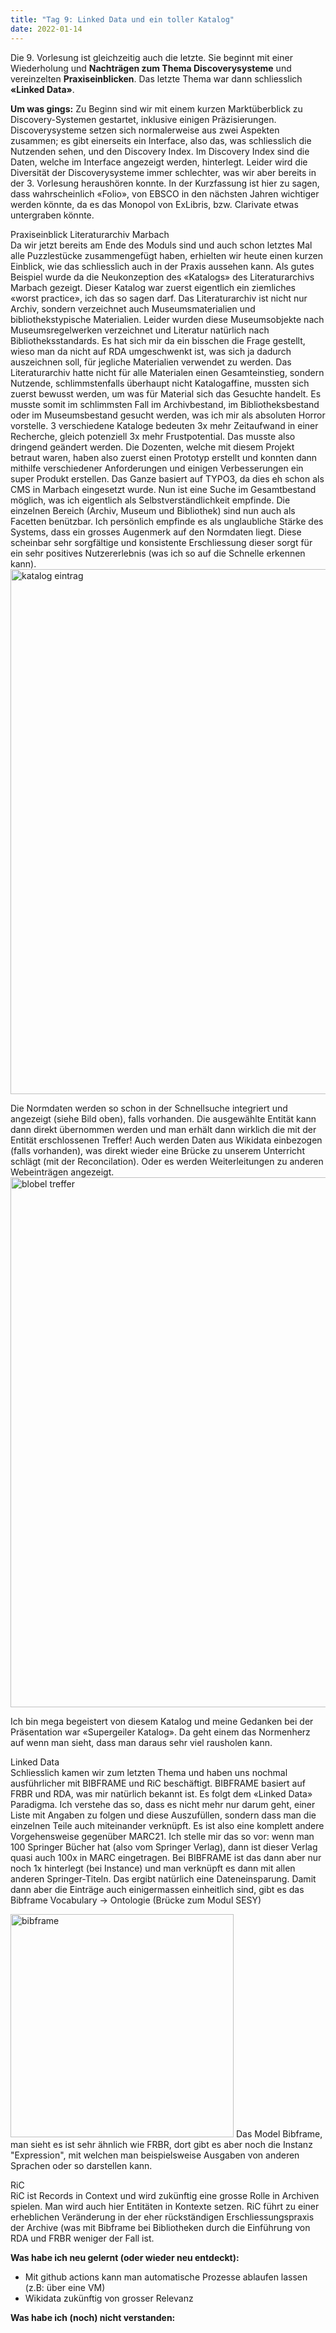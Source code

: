 ```yaml
---
title: "Tag 9: Linked Data und ein toller Katalog"
date: 2022-01-14
---
```


Die 9. Vorlesung ist gleichzeitig auch die letzte. Sie beginnt mit einer Wiederholung und **Nachträgen zum Thema Discoverysysteme** und vereinzelten **Praxiseinblicken**. Das letzte Thema war dann schliesslich **«Linked Data»**.

**Um was gings:**
Zu Beginn sind wir mit einem kurzen Marktüberblick zu Discovery-Systemen gestartet, inklusive einigen Präzisierungen. 
Discoverysysteme setzen sich normalerweise aus zwei Aspekten zusammen; es gibt einerseits ein Interface, also das, was schliesslich die Nutzenden sehen, und den Discovery Index. Im Discovery Index sind die Daten, welche im Interface angezeigt werden, hinterlegt. 
Leider wird die Diversität der Discoverysysteme immer schlechter, was wir aber bereits in der 3. Vorlesung heraushören konnte. In der Kurzfassung ist hier zu sagen, dass wahrscheinlich «Folio», von EBSCO in den nächsten Jahren wichtiger werden könnte, da es das Monopol von ExLibris, bzw. Clarivate etwas untergraben könnte. 

Praxiseinblick Literaturarchiv Marbach<br>
Da wir jetzt bereits am Ende des Moduls sind und auch schon letztes Mal alle Puzzlestücke zusammengefügt haben, erhielten wir heute einen kurzen Einblick, wie das schliesslich auch in der Praxis aussehen kann. Als gutes Beispiel wurde da die Neukonzeption des «Katalogs» des Literaturarchivs Marbach gezeigt. 
Dieser Katalog war zuerst eigentlich ein ziemliches «worst practice», ich das so sagen darf. Das Literaturarchiv ist nicht nur Archiv, sondern verzeichnet auch Museumsmaterialien und bibliothekstypische Materialien. Leider wurden diese Museumsobjekte nach Museumsregelwerken verzeichnet und Literatur natürlich nach Bibliotheksstandards. Es hat sich mir da ein bisschen die Frage gestellt, wieso man da nicht auf RDA umgeschwenkt ist, was sich ja dadurch auszeichnen soll, für jegliche Materialien verwendet zu werden. Das Literaturarchiv hatte nicht für alle Materialen einen Gesamteinstieg, sondern Nutzende, schlimmstenfalls überhaupt nicht Katalogaffine, mussten sich zuerst bewusst werden, um was für Material sich das Gesuchte handelt. Es musste somit im schlimmsten Fall im Archivbestand, im Bibliotheksbestand oder im Museumsbestand gesucht werden, was ich mir als absoluten Horror vorstelle. 3 verschiedene Kataloge bedeuten 3x mehr Zeitaufwand in einer Recherche, gleich potenziell 3x mehr Frustpotential. Das musste also dringend geändert werden.
Die Dozenten, welche mit diesem Projekt betraut waren, haben also zuerst einen Prototyp erstellt und konnten dann mithilfe verschiedener Anforderungen und einigen Verbesserungen ein super Produkt erstellen. Das Ganze basiert auf TYPO3, da dies eh schon als CMS in Marbach eingesetzt wurde.
Nun ist eine Suche im Gesamtbestand möglich, was ich eigentlich als Selbstverständlichkeit empfinde. Die einzelnen Bereich (Archiv, Museum und Bibliothek) sind nun auch als Facetten benützbar. 
Ich persönlich empfinde es als unglaubliche Stärke des Systems, dass ein grosses Augenmerk auf den Normdaten liegt. Diese scheinbar sehr sorgfältige und konsistente Erschliessung dieser sorgt für ein sehr positives Nutzererlebnis (was ich so auf die Schnelle erkennen kann). 
<img width="840" alt="katalog eintrag" src="https://user-images.githubusercontent.com/91015615/149552957-0859e564-09f2-426a-ab63-4e96714c3995.PNG">


Die Normdaten werden so schon in der Schnellsuche integriert und angezeigt (siehe Bild oben), falls vorhanden. Die ausgewählte Entität kann dann direkt übernommen werden und man erhält dann wirklich die mit der Entität erschlossenen Treffer! Auch werden Daten aus Wikidata einbezogen (falls vorhanden), was direkt wieder eine Brücke zu unserem Unterricht schlägt (mit der Reconcilation). Oder es werden Weiterleitungen zu anderen Webeinträgen angezeigt.
<img width="848" alt="blobel treffer" src="https://user-images.githubusercontent.com/91015615/149552997-f98eae93-3b8c-4905-ad5d-999c07082a3a.PNG">

Ich bin mega begeistert von diesem Katalog und meine Gedanken bei der Präsentation war «Supergeiler Katalog». Da geht einem das Normenherz auf wenn man sieht, dass man daraus sehr viel rausholen kann.

Linked Data<br>
Schliesslich kamen wir zum letzten Thema und haben uns nochmal ausführlicher mit BIBFRAME und RiC beschäftigt.
BIBFRAME basiert auf FRBR und RDA, was mir natürlich bekannt ist. Es folgt dem «Linked Data» Paradigma. Ich verstehe das so, dass es nicht mehr nur darum geht, einer Liste mit Angaben zu folgen und diese Auszufüllen, sondern dass man die einzelnen Teile auch miteinander verknüpft. Es ist also eine komplett andere Vorgehensweise gegenüber MARC21. Ich stelle mir das so vor:
wenn man 100 Springer Bücher hat (also vom Springer Verlag), dann ist dieser Verlag quasi auch 100x in MARC eingetragen. 
Bei BIBFRAME ist das dann aber nur noch 1x hinterlegt (bei Instance) und man verknüpft es dann mit allen anderen Springer-Titeln. Das ergibt natürlich eine Dateneinsparung. Damit dann aber die Einträge auch einigermassen einheitlich sind, gibt es das Bibframe Vocabulary -> Ontologie (Brücke zum Modul SESY)

 <img width="357" alt="bibframe" src="https://user-images.githubusercontent.com/91015615/149552189-fd47f58c-28c1-4c03-9a96-c8d5b00312ec.PNG">
Das Model Bibframe, man sieht es ist sehr ähnlich wie FRBR, dort gibt es aber noch die Instanz "Expression", mit welchen man beispielsweise Ausgaben von anderen Sprachen oder so darstellen kann.

RiC<br>
RiC ist Records in Context und wird zukünftig eine grosse Rolle in Archiven spielen. Man wird auch hier Entitäten in Kontexte setzen. RiC führt zu einer erheblichen Veränderung in der eher rückständigen Erschliessungspraxis der Archive (was mit Bibframe bei Bibliotheken durch die Einführung von RDA und FRBR weniger der Fall ist. 


**Was habe ich neu gelernt (oder wieder neu entdeckt):** <br>
-	Mit github actions kann man automatische Prozesse ablaufen lassen (z.B: über eine VM)<br>
-	Wikidata zukünftig von grosser Relevanz<br>

**Was habe ich (noch) nicht verstanden:**

